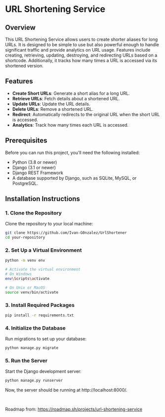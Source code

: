 # URL Shortening Service

## Overview

This URL Shortening Service allows users to create shorter aliases for long URLs. It is designed to be simple to use but also powerful enough to handle significant traffic and provide analytics on URL usage. Features include creating, retrieving, updating, destroying, and redirecting URLs based on a shortcode. Additionally, it tracks how many times a URL is accessed via its shortened version.

## Features

- **Create Short URLs**: Generate a short alias for a long URL.
- **Retrieve URLs**: Fetch details about a shortened URL.
- **Update URLs**: Update the URL details.
- **Delete URLs**: Remove a shortened URL.
- **Redirect**: Automatically redirects to the original URL when the short URL is accessed.
- **Analytics**: Track how many times each URL is accessed.

## Prerequisites

Before you can run this project, you'll need the following installed:

- Python (3.8 or newer)
- Django (3.1 or newer)
- Django REST Framework
- A database supported by Django, such as SQLite, MySQL, or PostgreSQL.

## Installation Instructions

### 1. Clone the Repository

Clone the repository to your local machine:

```bash
git clone https://github.com/Ivan-G0nzalez/UrlShortener
cd your-repository
```

### 2. Set Up a Virtual Environment

```bash
python -m venv env

# Activate the virtual environment
# On Windows
env\Scripts\activate

# On Unix or MacOS
source venv/bin/activate
```

### 3. Install Required Packages

```bash
pip install -r requirements.txt
```

### 4. Initialize the Database

Run migrations to set up your database:

```bash
python manage.py migrate
```

### 5. Run the Server

Start the Django development server:

```bash
python manage.py runserver
```

Now, the server should be running at http://localhost:8000/.

<br>

Roadmap from: https://roadmap.sh/projects/url-shortening-service
